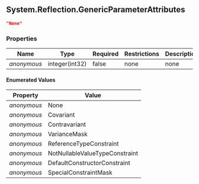 
<h2 id="tocS_System.Reflection.GenericParameterAttributes">System.Reflection.GenericParameterAttributes</h2>

<a id="schemasystem.reflection.genericparameterattributes"></a>
<a id="schema_System.Reflection.GenericParameterAttributes"></a>
<a id="tocSsystem.reflection.genericparameterattributes"></a>
<a id="tocssystem.reflection.genericparameterattributes"></a>

```json
"None"

```

### Properties

|Name|Type|Required|Restrictions|Description|
|---|---|---|---|---|
|*anonymous*|integer(int32)|false|none|none|

#### Enumerated Values

|Property|Value|
|---|---|
|*anonymous*|None|
|*anonymous*|Covariant|
|*anonymous*|Contravariant|
|*anonymous*|VarianceMask|
|*anonymous*|ReferenceTypeConstraint|
|*anonymous*|NotNullableValueTypeConstraint|
|*anonymous*|DefaultConstructorConstraint|
|*anonymous*|SpecialConstraintMask|


